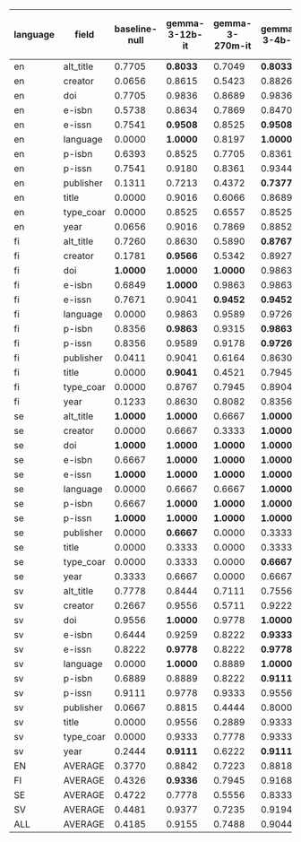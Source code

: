 | language   | field     | baseline-null   | gemma-3-12b-it   | gemma-3-270m-it   | gemma-3-4b-it   | meteor     | Mistral-Nemo-Instruct-2407   | Qwen2_5-0_5B-Instruct   |
|------------|-----------|-----------------|------------------|-------------------|-----------------|------------|------------------------------|-------------------------|
| en         | alt_title | 0.7705          | **0.8033**       | 0.7049            | **0.8033**      | 0.7705     | **0.8033**                   | 0.7705                  |
| en         | creator   | 0.0656          | 0.8615           | 0.5423            | 0.8826          | 0.5032     | **0.8892**                   | 0.8117                  |
| en         | doi       | 0.7705          | 0.9836           | 0.8689            | 0.9836          | 0.7705     | **1.0000**                   | 0.9672                  |
| en         | e-isbn    | 0.5738          | 0.8634           | 0.7869            | 0.8470          | 0.8306     | **0.8743**                   | 0.8306                  |
| en         | e-issn    | 0.7541          | **0.9508**       | 0.8525            | **0.9508**      | 0.9016     | **0.9508**                   | 0.9344                  |
| en         | language  | 0.0000          | **1.0000**       | 0.8197            | **1.0000**      | 0.9836     | **1.0000**                   | 0.9672                  |
| en         | p-isbn    | 0.6393          | 0.8525           | 0.7705            | 0.8361          | 0.6393     | **0.8689**                   | 0.8361                  |
| en         | p-issn    | 0.7541          | 0.9180           | 0.8361            | 0.9344          | 0.7541     | **0.9672**                   | 0.9180                  |
| en         | publisher | 0.1311          | 0.7213           | 0.4372            | **0.7377**      | 0.1148     | **0.7377**                   | 0.6393                  |
| en         | title     | 0.0000          | 0.9016           | 0.6066            | 0.8689          | 0.4918     | **0.9180**                   | 0.8525                  |
| en         | type_coar | 0.0000          | 0.8525           | 0.6557            | 0.8525          | 0.0000     | **0.8689**                   | 0.8197                  |
| en         | year      | 0.0656          | 0.9016           | 0.7869            | 0.8852          | 0.7049     | **0.9344**                   | 0.9016                  |
| fi         | alt_title | 0.7260          | 0.8630           | 0.5890            | **0.8767**      | 0.7260     | 0.7945                       | 0.7945                  |
| fi         | creator   | 0.1781          | **0.9566**       | 0.5342            | 0.8927          | 0.6539     | 0.9152                       | 0.7712                  |
| fi         | doi       | **1.0000**      | **1.0000**       | **1.0000**        | 0.9863          | **1.0000** | **1.0000**                   | **1.0000**              |
| fi         | e-isbn    | 0.6849          | **1.0000**       | 0.9863            | 0.9863          | 0.7808     | **1.0000**                   | **1.0000**              |
| fi         | e-issn    | 0.7671          | 0.9041           | **0.9452**        | **0.9452**      | 0.8219     | 0.8904                       | **0.9452**              |
| fi         | language  | 0.0000          | 0.9863           | 0.9589            | 0.9726          | 0.9726     | **1.0000**                   | 0.9863                  |
| fi         | p-isbn    | 0.8356          | **0.9863**       | 0.9315            | **0.9863**      | 0.8356     | **0.9863**                   | **0.9863**              |
| fi         | p-issn    | 0.8356          | 0.9589           | 0.9178            | **0.9726**      | 0.8356     | 0.9315                       | **0.9726**              |
| fi         | publisher | 0.0411          | 0.9041           | 0.6164            | 0.8630          | 0.0685     | **0.9315**                   | 0.8447                  |
| fi         | title     | 0.0000          | **0.9041**       | 0.4521            | 0.7945          | 0.4110     | 0.8904                       | 0.6849                  |
| fi         | type_coar | 0.0000          | 0.8767           | 0.7945            | 0.8904          | 0.0000     | **0.9315**                   | 0.8493                  |
| fi         | year      | 0.1233          | 0.8630           | 0.8082            | 0.8356          | 0.7123     | **0.9315**                   | 0.8493                  |
| se         | alt_title | **1.0000**      | **1.0000**       | 0.6667            | **1.0000**      | **1.0000** | **1.0000**                   | **1.0000**              |
| se         | creator   | 0.0000          | 0.6667           | 0.3333            | **1.0000**      | 0.3333     | **1.0000**                   | 0.6667                  |
| se         | doi       | **1.0000**      | **1.0000**       | **1.0000**        | **1.0000**      | **1.0000** | **1.0000**                   | **1.0000**              |
| se         | e-isbn    | 0.6667          | **1.0000**       | **1.0000**        | **1.0000**      | **1.0000** | **1.0000**                   | **1.0000**              |
| se         | e-issn    | **1.0000**      | **1.0000**       | **1.0000**        | **1.0000**      | **1.0000** | **1.0000**                   | **1.0000**              |
| se         | language  | 0.0000          | 0.6667           | 0.6667            | **1.0000**      | 0.0000     | **1.0000**                   | **1.0000**              |
| se         | p-isbn    | 0.6667          | **1.0000**       | **1.0000**        | **1.0000**      | 0.6667     | **1.0000**                   | **1.0000**              |
| se         | p-issn    | **1.0000**      | **1.0000**       | **1.0000**        | **1.0000**      | **1.0000** | **1.0000**                   | **1.0000**              |
| se         | publisher | 0.0000          | **0.6667**       | 0.0000            | 0.3333          | 0.0000     | **0.6667**                   | 0.0000                  |
| se         | title     | 0.0000          | 0.3333           | 0.0000            | 0.3333          | 0.0000     | **0.6667**                   | 0.3333                  |
| se         | type_coar | 0.0000          | 0.3333           | 0.0000            | **0.6667**      | 0.0000     | 0.3333                       | **0.6667**              |
| se         | year      | 0.3333          | 0.6667           | 0.0000            | 0.6667          | 0.6667     | 0.6667                       | **1.0000**              |
| sv         | alt_title | 0.7778          | 0.8444           | 0.7111            | 0.7556          | 0.7778     | **0.9111**                   | 0.8000                  |
| sv         | creator   | 0.2667          | 0.9556           | 0.5711            | 0.9222          | 0.6454     | **0.9778**                   | 0.8639                  |
| sv         | doi       | 0.9556          | **1.0000**       | 0.9778            | **1.0000**      | 0.9556     | **1.0000**                   | **1.0000**              |
| sv         | e-isbn    | 0.6444          | 0.9259           | 0.8222            | **0.9333**      | 0.8889     | 0.9259                       | **0.9333**              |
| sv         | e-issn    | 0.8222          | **0.9778**       | 0.8222            | **0.9778**      | 0.8667     | 0.9556                       | 0.9556                  |
| sv         | language  | 0.0000          | **1.0000**       | 0.8889            | **1.0000**      | 0.9778     | **1.0000**                   | **1.0000**              |
| sv         | p-isbn    | 0.6889          | 0.8889           | 0.8222            | **0.9111**      | 0.6889     | 0.8889                       | **0.9111**              |
| sv         | p-issn    | 0.9111          | 0.9778           | 0.9333            | 0.9556          | 0.9111     | 0.9556                       | **1.0000**              |
| sv         | publisher | 0.0667          | 0.8815           | 0.4444            | 0.8000          | 0.0667     | **0.9037**                   | 0.7556                  |
| sv         | title     | 0.0000          | 0.9556           | 0.2889            | 0.9333          | 0.2889     | **0.9778**                   | 0.7556                  |
| sv         | type_coar | 0.0000          | 0.9333           | 0.7778            | 0.9333          | 0.0000     | **0.9556**                   | 0.9333                  |
| sv         | year      | 0.2444          | **0.9111**       | 0.6222            | **0.9111**      | 0.7111     | **0.9111**                   | 0.8889                  |
| EN         | AVERAGE   | 0.3770          | 0.8842           | 0.7223            | 0.8818          | 0.6221     | **0.9011**                   | 0.8541                  |
| FI         | AVERAGE   | 0.4326          | **0.9336**       | 0.7945            | 0.9168          | 0.6515     | 0.9336                       | 0.8904                  |
| SE         | AVERAGE   | 0.4722          | 0.7778           | 0.5556            | 0.8333          | 0.5556     | **0.8611**                   | 0.8056                  |
| SV         | AVERAGE   | 0.4481          | 0.9377           | 0.7235            | 0.9194          | 0.6482     | **0.9469**                   | 0.8998                  |
| ALL        | AVERAGE   | 0.4185          | 0.9155           | 0.7488            | 0.9044          | 0.6393     | **0.9248**                   | 0.8791                  |

